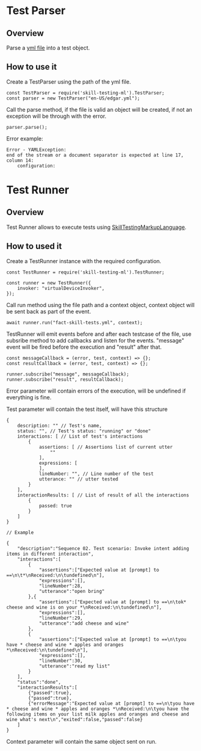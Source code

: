 # Test Parser

## Overview 

Parse a [yml file](https://docs.google.com/document/d/17GOv1yVAKY4vmOd1Vhg_IitpyCMiX-e_b09eufNysYI/edit#heading=h.9dwsxj6quakr) into a test object.

## How to use it

Create a TestParser using the path of the yml file.

```
const TestParser = require('skill-testing-ml').TestParser;
const parser = new TestParser("en-US/edgar.yml");

```

Call the parse method, if the file is valid an object will be created, if not an exception will be through with the error.

```
parser.parse();
```

Error example:
```
Error - YAMLException:
end of the stream or a document separator is expected at line 17, column 14:
    configuration:

```


# Test Runner

## Overview
Test Runner allows to execute tests using [SkillTestingMarkupLanguage](https://docs.google.com/document/d/17GOv1yVAKY4vmOd1Vhg_IitpyCMiX-e_b09eufNysYI/edit#heading=h.9dwsxj6quakr).

## How to used it

Create a TestRunner instance with the required configuration.

```
const TestRunner = require('skill-testing-ml').TestRunner;

const runner = new TestRunner({
    invoker: "virtualDeviceInvoker",
});

```

Call run method using the file path and a context object, context object will be sent back as part of the event.
```
await runner.run("fact-skill-tests.yml", context);

```


TestRunner will emit events before and after each testcase of the file, use subsribe method to add callbacks and listen for the events. "message" event will be fired before the execution and "result" after that. 

```
const messageCallback = (error, test, context) => {};
const resultCallback = (error, test, context) => {};

runner.subscribe("message", messageCallback);
runner.subscribe("result", resultCallback);

```

Error parameter will contain errors of the execution, will be undefined if everything is fine.


Test parameter will contain the test itself, will have this structure
```
{
    description: "" // Test's name,
    status: "", // Test's status: "running" or "done"
    interactions: [ // List of test's interactions
        {
            assertions: [ // Assertions list of current utter
                ""
            ],
            expressions: [
            ],
            lineNumber: "", // Line number of the test
            utterance: "" // utter tested
        }
    ],
    interactionResults: [ // List of result of all the interactions
        {
            passed: true
        }
    ]
}

// Example

{
    "description":"Sequence 02. Test scenario: Invoke intent adding items in different interaction",
    "interactions":[
        {
            "assertions":["Expected value at [prompt] to ==\n\t*\nReceived:\n\tundefined\n"],
            "expressions":[],
            "lineNumber":28,
            "utterance":"open bring"
        },{
            "assertions":["Expected value at [prompt] to ==\n\tok* cheese and wine is on your *\nReceived:\n\tundefined\n"],
            "expressions":[],
            "lineNumber":29,
            "utterance":"add cheese and wine"
        },
        {
            "assertions":["Expected value at [prompt] to ==\n\tyou have * cheese and wine * apples and oranges *\nReceived:\n\tundefined\n"],
            "expressions":[],
            "lineNumber":30,
            "utterance":"read my list"
        }
    ],
    "status":"done",
    "interactionResults":[
        {"passed":true},
        {"passed":true},
        {"errorMessage":"Expected value at [prompt] to ==\n\tyou have * cheese and wine * apples and oranges *\nReceived:\n\tyou have the following items on your list milk apples and oranges and cheese and wine what's next\n","exited":false,"passed":false}
    ]
}

```
Context parameter will contain the same object sent on run.

## 



